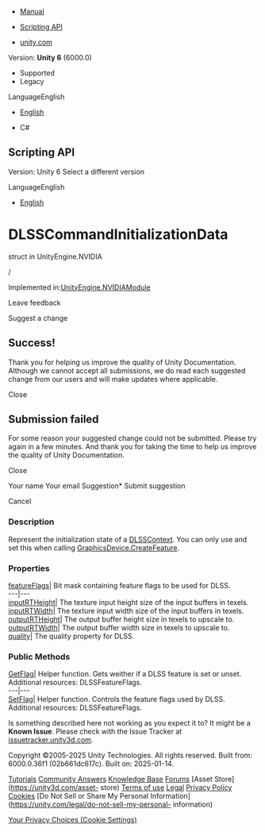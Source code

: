 [ ]()

  * [Manual](../Manual/index.html)
  * [Scripting API](../ScriptReference/index.html)

  * [unity.com](https://unity.com/)

Version: **Unity 6** (6000.0)

  * Supported
  * Legacy

LanguageEnglish

  * [English]()

  * C#

[ ](https://docs.unity3d.com)

## Scripting API

Version: Unity 6 Select a different version

LanguageEnglish

  * [English]()

# DLSSCommandInitializationData

struct in UnityEngine.NVIDIA

/

Implemented in:[UnityEngine.NVIDIAModule](UnityEngine.NVIDIAModule.html)

Leave feedback

Suggest a change

## Success!

Thank you for helping us improve the quality of Unity Documentation. Although
we cannot accept all submissions, we do read each suggested change from our
users and will make updates where applicable.

Close

## Submission failed

For some reason your suggested change could not be submitted. Please <a>try
again</a> in a few minutes. And thank you for taking the time to help us
improve the quality of Unity Documentation.

Close

Your name Your email Suggestion* Submit suggestion

Cancel

[ ]()

### Description

Represent the initialization state of a
[DLSSContext](NVIDIA.DLSSContext.html). You can only use and set this when
calling
[GraphicsDevice.CreateFeature](NVIDIA.GraphicsDevice.CreateFeature.html).

### Properties

[featureFlags](NVIDIA.DLSSCommandInitializationData-featureFlags.html)| Bit
mask containing feature flags to be used for DLSS.  
---|---  
[inputRTHeight](NVIDIA.DLSSCommandInitializationData-inputRTHeight.html)| The
texture input height size of the input buffers in texels.  
[inputRTWidth](NVIDIA.DLSSCommandInitializationData-inputRTWidth.html)| The
texture input width size of the input buffers in texels.  
[outputRTHeight](NVIDIA.DLSSCommandInitializationData-outputRTHeight.html)|
The output buffer height size in texels to upscale to.  
[outputRTWidth](NVIDIA.DLSSCommandInitializationData-outputRTWidth.html)| The
output buffer width size in texels to upscale to.  
[quality](NVIDIA.DLSSCommandInitializationData-quality.html)| The quality
property for DLSS.  
  
### Public Methods

[GetFlag](NVIDIA.DLSSCommandInitializationData.GetFlag.html)| Helper function.
Gets weither if a DLSS feature is set or unset. Additional resources:
DLSSFeatureFlags.  
---|---  
[SetFlag](NVIDIA.DLSSCommandInitializationData.SetFlag.html)| Helper function.
Controls the feature flags used by DLSS. Additional resources:
DLSSFeatureFlags.  
  
Is something described here not working as you expect it to? It might be a
**Known Issue**. Please check with the Issue Tracker at
[issuetracker.unity3d.com](https://issuetracker.unity3d.com).

Copyright ©2005-2025 Unity Technologies. All rights reserved. Built from:
6000.0.36f1 (02b661dc617c). Built on: 2025-01-14.

[Tutorials](https://unity3d.com/learn) [Community
Answers](https://answers.unity3d.com) [Knowledge
Base](https://support.unity3d.com/hc/en-us)
[Forums](https://forum.unity3d.com) [Asset Store](https://unity3d.com/asset-
store) [Terms of use](https://docs.unity3d.com/Manual/TermsOfUse.html)
[Legal](https://unity.com/legal) [Privacy
Policy](https://unity.com/legal/privacy-policy)
[Cookies](https://unity.com/legal/cookie-policy) [Do Not Sell or Share My
Personal Information](https://unity.com/legal/do-not-sell-my-personal-
information)

[Your Privacy Choices (Cookie Settings)](javascript:void\(0\);)

